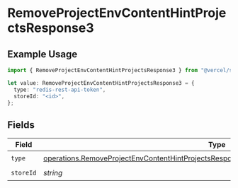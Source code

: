 # RemoveProjectEnvContentHintProjectsResponse3

## Example Usage

```typescript
import { RemoveProjectEnvContentHintProjectsResponse3 } from "@vercel/sdk/models/operations/removeprojectenv.js";

let value: RemoveProjectEnvContentHintProjectsResponse3 = {
  type: "redis-rest-api-token",
  storeId: "<id>",
};
```

## Fields

| Field                                                                                                                                                                                                    | Type                                                                                                                                                                                                     | Required                                                                                                                                                                                                 | Description                                                                                                                                                                                              |
| -------------------------------------------------------------------------------------------------------------------------------------------------------------------------------------------------------- | -------------------------------------------------------------------------------------------------------------------------------------------------------------------------------------------------------- | -------------------------------------------------------------------------------------------------------------------------------------------------------------------------------------------------------- | -------------------------------------------------------------------------------------------------------------------------------------------------------------------------------------------------------- |
| `type`                                                                                                                                                                                                   | [operations.RemoveProjectEnvContentHintProjectsResponse200ApplicationJSONResponseBody33Type](../../models/operations/removeprojectenvcontenthintprojectsresponse200applicationjsonresponsebody33type.md) | :heavy_check_mark:                                                                                                                                                                                       | N/A                                                                                                                                                                                                      |
| `storeId`                                                                                                                                                                                                | *string*                                                                                                                                                                                                 | :heavy_check_mark:                                                                                                                                                                                       | N/A                                                                                                                                                                                                      |